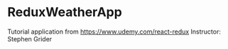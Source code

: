 # ReduxWeatherApp

Tutorial application from https://www.udemy.com/react-redux
Instructor: Stephen Grider
